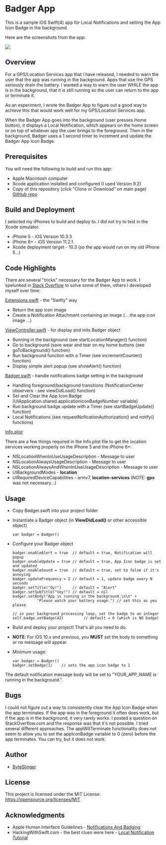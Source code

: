 # Badger App
This is a sample iOS Swift(4) app for Local Notifications and setting the App Icon Badge in the background.

Here are the screenshots from the app:

<img src="https://user-images.githubusercontent.com/2251646/34843616-c875681a-f6c3-11e7-9835-d90ff8c2a0b9.png" />

## Overview
For a GPS/Location Services app that I have released, I needed to warn the user that the app was running in the background.  Apps that use the GPS seriously drain the battery.  I wanted a way to warn the user WHILE the app is in the background, that it is still running so the user can return to the app or terminate it.

As an experiment, I wrote the Badger App to figure out a good way to achieve this that would work well for my GPS/Location Services app.

When the Badger App goes into the background (user presses Home button), it displays a Local Notification, which appears on the home screen or on top of whatever app the user brings to the foreground.  Then in the background, Badger uses a 1 second timer to increment and update the Badger App Icon Badge.

## Prerequisites

You will need the following to build and run this app:

* Apple Macintosh computer
* Xcode application installed and configured (I used Version 9.2)
* Copy of this repository (click "Clone or Download" on main page) [GitHub repo](https://github.com/ByteSlinger/Badger.git)

## Build and Deployment

I selected my iPhones to build and deploy to.  I did not try to test in the Xcode simulator.

* iPhone 5 - iOS Version 10.3.3
* iPhone 6+ - iOS Version 11.2.1
* Xcode deployment target - 10.3 (so the app would run on my old iPhone 5...)

## Code Highlights
There are several "tricks" necessary for the Badger App to work.  I spelunked in [Stack Overflow](http://stackoverflow.com) to solve some of them, others I developed myself over time:

[Extensions.swift](./Badger/Extensions.swift) - the "Swifty" way
* Return the app icon image
* Create a Notification Attachment containing an image (... the app icon image ...)

[ViewController.swift](./Badger/ViewController.swift) - for display and inits Badger object
* Running in the background (see startLocationManager() function)
* Go to background (save wear and tear on my home buttons (see goToBackground() function)
* Run background function with a Timer (see incrementCounter() function)
* Display simple alert popup (see showAlert() function)

[Badger.swift](./Badger/Badger.swift) - handle notifications badge setting in the background
* Handling foreground/background transitions (NotificationCenter observers - see viewDidLoad() function)
* Set and Clear the App Icon Badge (UIApplication.shared.applicationIconBadgeNumber variable)
* Run background badge update with a Timer (see startBadgeUpdate() function)
* Local Notifications (see requestNoficationAuthorization() and notify() functions)

[Info.plist](./Badger/Info.plist)

There are a few things required in the Info.plist file to get the location services working properly on the iPhone 5 and the iPhone 6+:

* NSLocationWhenInUseUsageDescription - Message to user
* NSLocationAlwaysUsageDescription - Message to user
* NSLocationAlwaysAndWhenInUseUsageDescription - Message to user
* UIBackgroundModes - **location**
* UIRequiredDeviceCapabilities - armv7, **location-services** (NOTE:  **gps** was not necessary...)

## Usage
* Copy Badger.swift into your project folder
* Instantiate a Badger object (in **ViewDidLoad()** or other accessible object)

      var badger = Badger()

* Configure your Badger object

      badger.enableAlert = true  // default = true, Notification will popup
      badger.enableUpdate = true // default = true, App Icon badge is set and updated 
      badger.enableSound = true  // default = true, set to false if it's annoying
      badger.updateFrequency = 2 // default = 1, update badge every N seconds
      badger.setTitle("Oy!")     // default = "Alert"
      badger.setSubTitle("Vey!") // default = nil
      badger.setBody("App is running in the background.\n\n" +
                 "Please watch your battery usage.") // set this as you please
            
      // in your background processing loop, set the badge to an integer
      self.badge.setBadge(42)         // default = 0 (which is NO badge)
            
* Build and deploy your project! That's all you need to do.  

* **NOTE**:  For iOS 10.x and previous, you **MUST** set the body to something or no message will appear.

* Minimum usage:

      var badger = Badger()
      badger.setBadge(1)    // sets the app icon badge to 1
      
The default notification message body will be set to "YOUR_APP_NAME is running in the background.".

## Bugs

I could not figure out a way to consistently clear the App Icon Badge when the app terminates.  If the app was in the foreground it often does work, but if the app is in the background, it very rarely works.  I posted a question on StackOverflow.com and the response was that it's not possible.  I tried several different approaches.  The appWillTerminate functionality does not seem to allow you to set the appIconBadge variable to 0 (zero) before the app terminates.  You can try, but it does not work.

## Author

* [ByteSlinger](https://github.com/ByteSlinger)

## License

This project is licensed under the MIT License: https://opensource.org/licenses/MIT

## Acknowledgments

* Apple Human Interface Guidelines - [Notifications And Badging](https://developer.apple.com/carekit/human-interface-guidelines/user-interaction/notifications-and-badging/)
* HackingWithSwift.com - the best clues were here - [Local Notification Tutorial](https://www.hackingwithswift.com/read/21/overview)
